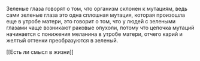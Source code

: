 Зеленые глаза говорят о том, что организм склонен к мутациям, ведь сами зеленые глаза это одна сплошная мутация, которая произошла еще в утробе матери, это говорит о том, что у людей с зелеными глазами чаще возникают раковые опухоли, потому что цепочка мутаций начинается с понижения меланина в утробе матери, отчего карий и желтый оттенки преобразуются в зеленый.

[[Есть ли смысл в жизни]]